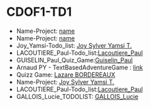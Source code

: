 # CDOF1-TD1
- Name-Project: [name](https://github.com/Decentralized-System/CDOF1-TD1/edit/main/README.md)
- Name-Project: [name](https://github.com/Decentralized-System/CDOF1-TD1/edit/main/README.md)
- Joy_Yamsi-Todo_list: [Joy Sylver Yamsi T.](https://github.com/sylverjoy/todolist-joy_yamsi-cdof1/edit/main/README.md)
- LACOUTIERE_Paul-Todo_list:[Lacoutiere_Paul](https://github.com/LacoutierePaul/Todo_list-Paul_Lacoutiere-CDOF1)
- GUISELIN_Paul_Quiz_Game:[Guiselin_Paul](https://github.com/PetitPaul13/Quiz_Game_Guiselin_Paul_CDOF1)
- Arnaud PY - TextBasedAdventureGame : [link](https://github.com/Nonouille/TextBasedAdventureGame-PY-CDOF1/tree/main)
- Quizz Game: [Lazare BORDEREAUX](https://github.com/lazbord/Quiz_Game_Bordereaux_Lazare_CDOF1)
- Name-Project: [Joy Sylver Yamsi T.](https://github.com/sylverjoy/todolist-joy_yamsi-cdof1/edit/main/README.md)
- LACOUTIERE_Paul-Todo_list:[Lacoutiere_Paul](https://github.com/LacoutierePaul/Todo_list-Paul_Lacoutiere-CDOF1)
- GALLOIS_Lucie_TODOLIST: [GALLOIS_Lucie](https://github.com/luciiegal/todolist.git)
